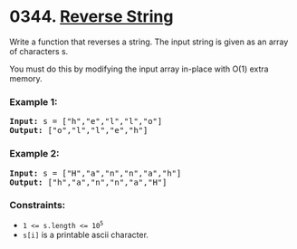 # 0344. [Reverse String](https://leetcode.com/problems/reverse-string/?envType=study-plan&id=algorithm-i)

Write a function that reverses a string. The input string is given as an array of characters s.

You must do this by modifying the input array in-place with O(1) extra memory.

### **Example 1:**

<pre>
<strong>Input:</strong> s = ["h","e","l","l","o"]
<strong>Output:</strong> ["o","l","l","e","h"]
</pre>

### **Example 2:**

<pre>
<strong>Input:</strong> s = ["H","a","n","n","a","h"]
<strong>Output:</strong> ["h","a","n","n","a","H"]
</pre>

### **Constraints:**

- <code>1 <= s.length <= 10<sup>5</sup></code>
- `s[i]` is a printable ascii character.
